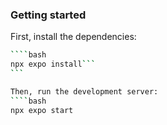 ### Getting started

First, install the dependencies:

`````bash
````bash
npx expo install```
```

Then, run the development server:
````bash
npx expo start
`````
